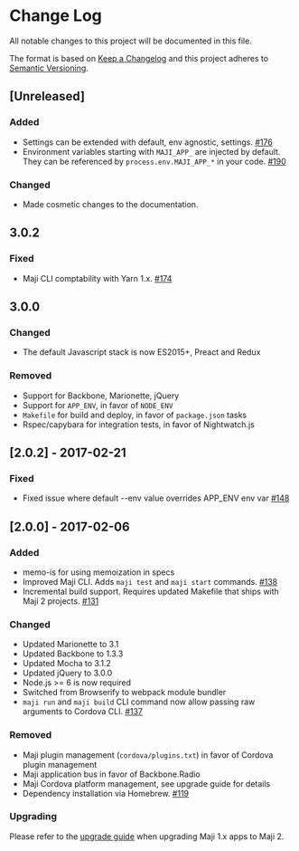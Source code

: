 # Change Log
All notable changes to this project will be documented in this file.

The format is based on [Keep a Changelog](http://keepachangelog.com/)
and this project adheres to [Semantic Versioning](http://semver.org/).

## [Unreleased]
### Added
- Settings can be extended with default, env agnostic, settings. [#176](https://github.com/kabisa/maji/pull/176)
- Environment variables starting with `MAJI_APP_` are injected by default. They can be referenced by `process.env.MAJI_APP_*` in your code. [#190](https://github.com/kabisa/maji/pull/190)

### Changed
- Made cosmetic changes to the documentation.

## 3.0.2
### Fixed
- Maji CLI comptability with Yarn 1.x. [#174](https://github.com/kabisa/maji/pull/174)

## 3.0.0
### Changed
- The default Javascript stack is now ES2015+, Preact and Redux

### Removed
- Support for Backbone, Marionette, jQuery
- Support for `APP_ENV`, in favor of `NODE_ENV`
- `Makefile` for build and deploy, in favor of `package.json` tasks
- Rspec/capybara for integration tests, in favor of Nightwatch.js

## [2.0.2] - 2017-02-21
### Fixed
- Fixed issue where default --env value overrides APP_ENV env var [#148](https://github.com/kabisa/maji/pull/148)

## [2.0.0] - 2017-02-06
### Added
- memo-is for using memoization in specs
- Improved Maji CLI. Adds `maji test` and `maji start` commands. [#138](https://github.com/kabisa/maji/pull/138/)
- Incremental build support. Requires updated Makefile that ships with Maji 2 projects. [#131](https://github.com/kabisa/maji/pull/131)

### Changed

- Updated Marionette to 3.1
- Updated Backbone to 1.3.3
- Updated Mocha to 3.1.2
- Updated jQuery to 3.0.0
- Node.js >= 6 is now required
- Switched from Browserify to webpack module bundler
- `maji run` and `maji build` CLI command now allow passing raw arguments to Cordova CLI. [#137](https://github.com/kabisa/maji/pull/137])

### Removed

- Maji plugin management (`cordova/plugins.txt`) in favor of Cordova plugin management
- Maji application bus in favor of Backbone.Radio
- Maji Cordova platform management, see upgrade guide for details
- Dependency installation via Homebrew. [#119](https://github.com/kabisa/maji/pull/119)

### Upgrading

Please refer to the [upgrade guide](https://github.com/kabisa/maji/blob/master/docs/upgrade_guide.md) when upgrading Maji 1.x apps to Maji 2.
